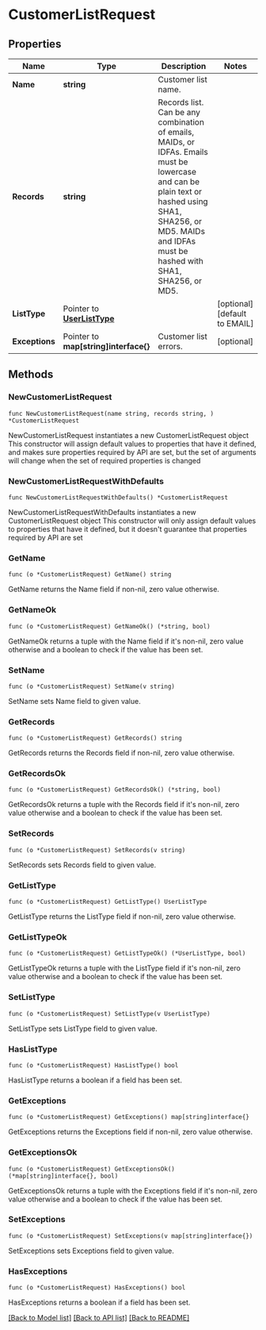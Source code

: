 # CustomerListRequest

## Properties

Name | Type | Description | Notes
------------ | ------------- | ------------- | -------------
**Name** | **string** | Customer list name. | 
**Records** | **string** | Records list. Can be any combination of emails, MAIDs, or IDFAs. Emails must be lowercase and can be plain text or hashed using SHA1, SHA256, or MD5. MAIDs and IDFAs must be hashed with SHA1, SHA256, or MD5. | 
**ListType** | Pointer to [**UserListType**](UserListType.md) |  | [optional] [default to EMAIL]
**Exceptions** | Pointer to **map[string]interface{}** | Customer list errors. | [optional] 

## Methods

### NewCustomerListRequest

`func NewCustomerListRequest(name string, records string, ) *CustomerListRequest`

NewCustomerListRequest instantiates a new CustomerListRequest object
This constructor will assign default values to properties that have it defined,
and makes sure properties required by API are set, but the set of arguments
will change when the set of required properties is changed

### NewCustomerListRequestWithDefaults

`func NewCustomerListRequestWithDefaults() *CustomerListRequest`

NewCustomerListRequestWithDefaults instantiates a new CustomerListRequest object
This constructor will only assign default values to properties that have it defined,
but it doesn't guarantee that properties required by API are set

### GetName

`func (o *CustomerListRequest) GetName() string`

GetName returns the Name field if non-nil, zero value otherwise.

### GetNameOk

`func (o *CustomerListRequest) GetNameOk() (*string, bool)`

GetNameOk returns a tuple with the Name field if it's non-nil, zero value otherwise
and a boolean to check if the value has been set.

### SetName

`func (o *CustomerListRequest) SetName(v string)`

SetName sets Name field to given value.


### GetRecords

`func (o *CustomerListRequest) GetRecords() string`

GetRecords returns the Records field if non-nil, zero value otherwise.

### GetRecordsOk

`func (o *CustomerListRequest) GetRecordsOk() (*string, bool)`

GetRecordsOk returns a tuple with the Records field if it's non-nil, zero value otherwise
and a boolean to check if the value has been set.

### SetRecords

`func (o *CustomerListRequest) SetRecords(v string)`

SetRecords sets Records field to given value.


### GetListType

`func (o *CustomerListRequest) GetListType() UserListType`

GetListType returns the ListType field if non-nil, zero value otherwise.

### GetListTypeOk

`func (o *CustomerListRequest) GetListTypeOk() (*UserListType, bool)`

GetListTypeOk returns a tuple with the ListType field if it's non-nil, zero value otherwise
and a boolean to check if the value has been set.

### SetListType

`func (o *CustomerListRequest) SetListType(v UserListType)`

SetListType sets ListType field to given value.

### HasListType

`func (o *CustomerListRequest) HasListType() bool`

HasListType returns a boolean if a field has been set.

### GetExceptions

`func (o *CustomerListRequest) GetExceptions() map[string]interface{}`

GetExceptions returns the Exceptions field if non-nil, zero value otherwise.

### GetExceptionsOk

`func (o *CustomerListRequest) GetExceptionsOk() (*map[string]interface{}, bool)`

GetExceptionsOk returns a tuple with the Exceptions field if it's non-nil, zero value otherwise
and a boolean to check if the value has been set.

### SetExceptions

`func (o *CustomerListRequest) SetExceptions(v map[string]interface{})`

SetExceptions sets Exceptions field to given value.

### HasExceptions

`func (o *CustomerListRequest) HasExceptions() bool`

HasExceptions returns a boolean if a field has been set.


[[Back to Model list]](../README.md#documentation-for-models) [[Back to API list]](../README.md#documentation-for-api-endpoints) [[Back to README]](../README.md)


